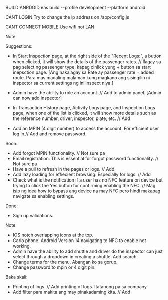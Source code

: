 BUILD ANRDOID
eas build --profile development --platform android

CANT LOGIN
Try to change the ip address on /app/config.js

CANT CONNECT MOBILE
Use wifi not LAN

Note:

Suggestions:
- In Start Inspection page, at the right side of the "Recent Logs:", a button when clicked, it will show the details of the passenger rates. // Ilagay sa pag select ng passenger type, kapag cinlick yung + button sa start inepsction page.
[Ang nakalagay sa Rate ay passenger rate + added route. Para mas madaling malaman kung magkano ang sisingilin ni inspector sa current settings ng iniiinspect niya.]
- Admin have the ability to role an account. // Add to admin panel. [Admin can now add inspector]

- In Transaction History page, Activity Logs page, and Inspection Logs page, when one of the list is clicked, it will show more details such as the reference number, driver, inspector, plate, etc. // Add 
- Add an MPIN (4 digit number) to access the account. For efficient user log in.// Add and remove password.

Soon:
- Add forgot MPIN functionality. // Not sure pa
- Email registration. This is essential for forgot password functionality. // Not sure pa
- Have a pull to refresh in the pages or logs. // Add
- Add lazy loading for effiecient browsing. Especially for logs. // Add
- Check what is the notification if a user has no NFC feature on device but trying to click the Yes button for confirming enabling the NFC. // Mag isip ng idea how to bypass ang device na may NFC pero hindi makapag navigate sa enabling settings.

Done:
- Sign up validations.

Note:
- IOS notch overlapping icons at the top.
- Carlo phone. Android Version 14 navigating to NFC to enable not working.
- Admin have the ability to add shuttle and driver do the inspector can just select through a dropdown in creating a shuttle. Add search.
- Change terms for the menu. Abangan ko sa gorup.
- Change password to mpin or 4 digit pin.

Baka skali:
- Printing of logs. // Add printing of logs. Itatanong pa sa company.
- Add filter para makita ang may pinakadaming kita. // Add